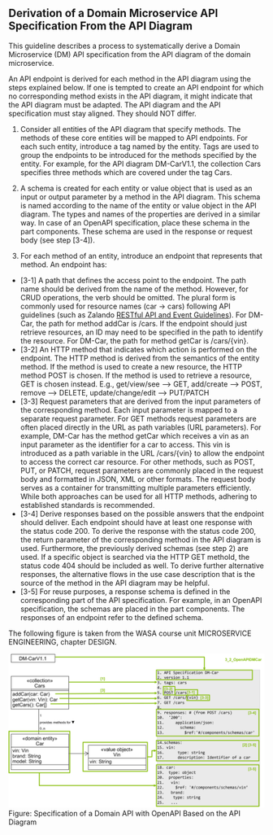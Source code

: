 ## Derivation of a Domain Microservice API Specification From the API Diagram

This guideline describes a process to systematically derive a Domain Microservice (DM) API specification from the API diagram of the domain microservice. 

An API endpoint is derived for each method in the API diagram using the steps explained below. If one is tempted to create an API endpoint for which no corresponding method exists in the API diagram, it might indicate that the API diagram must be adapted. The API diagram and the API specification must stay aligned. They should NOT differ. 

1. Consider all entities of the API diagram that specify methods. The methods of these core entities will be mapped to API endpoints. For each such entity, introduce a tag named by the entity. Tags are used to group the endpoints to be introduced for the methods specified by the entity. For example, for the API diagram DM-CarV1.1, the collection Cars specifies three methods which are covered under the tag Cars.

2. A schema is created for each entity or value object that is used as an input or output parameter by a method in the API diagram. This schema is named according to the name of the entity or value object in the API diagram. The types and names of the properties are derived in a similar way. In case of an OpenAPI specification, place these schema in the part components. These schema are used in the response or request body (see step [3-4]).

3. For each method of an entity, introduce an endpoint that represents that method. An endpoint has:
 - [3-1] A path that defines the access point to the endpoint. The path name should be derived from the name of the method. However, for CRUD operations, the verb should be omitted. The plural form is commonly used for resource names (car -> cars) following API guidelines (such as Zalando [RESTful API and Event Guidelines](https://opensource.zalando.com/restful-api-guidelines/)). For DM-Car, the path for method addCar is /cars.  If the endpoint should just retrieve resources, an ID may need to be specified in the path to identify the resource. For DM-Car, the path for method getCar is /cars/{vin}.
 - [3-2] An HTTP method that indicates which action is performed on the endpoint. The HTTP method is derived from the semantics of the entity method. If the method is used to create a new resource, the HTTP method POST is chosen. If the method is used to retrieve a resource, GET is chosen instead. E.g., get/view/see --> GET, add/create --> POST, remove --> DELETE, update/change/edit --> PUT/PATCH
 - [3-3] Request parameters that are derived from the input parameters of the corresponding
method. Each input parameter is mapped to a separate request parameter. For GET methods request parameters are often placed directly in the URL as path variables (URL parameters). For example, DM-Car has the method getCar which receives a vin as an input parameter as the identifier for a car to access. This vin is introduced as a path variable in the URL /cars/{vin} to allow the endpoint to access the correct car resource. For other methods, such as POST, PUT, or PATCH, request parameters are commonly placed in the request body and formatted in JSON, XML or other formats. The request body serves as a container for transmitting multiple parameters efficiently.
While both approaches can be used for all HTTP methods, adhering to established standards is recommended.
- [3-4] Derive responses based on the possible answers that the endpoint should deliver. Each endpoint should have at least one response with the status code 200. To derive the response with the status code 200, the return parameter of the corresponding method in the API diagram is used. Furthermore, the previously derived schemas (see step 2) are used. If a specific object is searched via the HTTP GET methoId, the status code 404 should be included as well. To derive further alternative responses, the alternative flows in the use case description that is the source of the method in the API diagram may be helpful.
- [3-5] For reuse purposes, a response schema is defined in the corresponding part of the API specification. For example, in an OpenAPI specification, the schemas are placed in the part components. The responses of an endpoint refer to the defined schema.

The following figure is taken from the WASA course unit MICROSERVICE ENGINEERING, chapter DESIGN.

![](../figures/specification_domain_api_with_openapi_api_diagram.png)
Figure: Specification of a Domain API with OpenAPI Based on the API Diagram 
